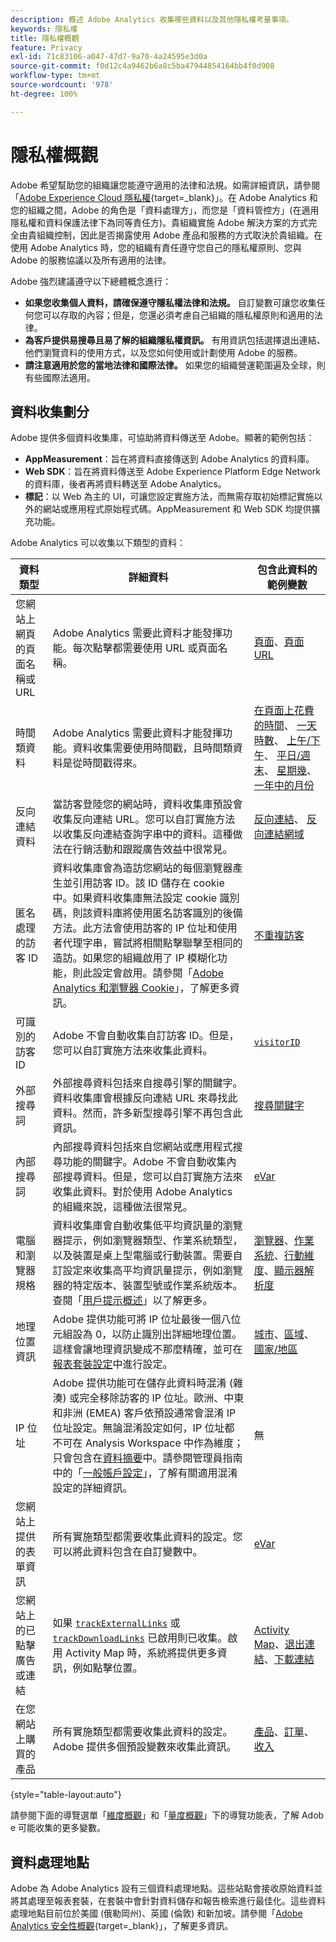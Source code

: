 ```yaml
---
description: 概述 Adobe Analytics 收集哪些資料以及其他隱私權考量事項。
keywords: 隱私權
title: 隱私權概觀
feature: Privacy
exl-id: 71c83106-a047-47d7-9a70-4a24595e3d0a
source-git-commit: f0d12c4a9462b6a8c5ba47944854164bb4f0d908
workflow-type: tm+mt
source-wordcount: '978'
ht-degree: 100%

---
```


# 隱私權概觀

Adobe 希望幫助您的組織讓您能遵守適用的法律和法規。如需詳細資訊，請參閱「[Adobe Experience Cloud 隱私權](https://www.adobe.com/tw/privacy/experience-cloud.html){target=_blank}」。在 Adob&#x200B;&#x200B;e Analytics 和您的組織之間，Adobe 的角色是「資料處理方」，而您是「資料管控方」(在適用隱私權和資料保護法律下為同等責任方)。貴組織實施 Adobe 解決方案的方式完全由貴組織控制，因此是否揭露使用 Adobe 產品和服務的方式取決於貴組織。在使用 Adob&#x200B;&#x200B;e Analytics 時，您的組織有責任遵守您自己的隱私權原則、您與 Adob&#x200B;&#x200B;e 的服務協議以及所有適用的法律。

Adobe 強烈建議遵守以下總體概念進行：

* **如果您收集個人資料，請確保遵守隱私權法律和法規。** 自訂變數可讓您收集任何您可以存取的內容；但是，您還必須考慮自己組織的隱私權原則和適用的法律。
* **為客戶提供易搜尋且易了解的組織隱私權資訊。** 有用資訊包括選擇退出連結、他們瀏覽資料的使用方式，以及您如何使用或計劃使用 Adob&#x200B;&#x200B;e 的服務。
* **請注意適用於您的當地法律和國際法律。** 如果您的組織營運範圍遍及全球，則有些國際法適用。

## 資料收集劃分

Adobe 提供多個資料收集庫，可協助將資料傳送至 Adob&#x200B;&#x200B;e。顯著的範例包括：

* **AppMeasurement**：旨在將資料直接傳送到 Adob&#x200B;&#x200B;e Analytics 的資料庫。
* **Web SDK**：旨在將資料傳送至 Adobe Experience Platform Edge Network 的資料庫，後者再將資料轉送至 Adobe Analytics。
* **標記**：以 Web 為主的 UI，可讓您設定實施方法，而無需存取初始標記實施以外的網站或應用程式原始程式碼。AppMeasurement 和 Web SDK 均提供擴充功能。

Adobe Analytics 可以收集以下類型的資料：

| 資料類型 | 詳細資料 | 包含此資料的範例變數 |
| --- | --- | --- |
| 您網站上網頁的頁面名稱或 URL | Adobe Analytics 需要此資料才能發揮功能。每次點擊都需要使用 URL 或頁面名稱。 | [頁面](../components/dimensions/page.md)、[頁面 URL](../components/dimensions/page-url.md) |
| 時間類資料 | Adobe Analytics 需要此資料才能發揮功能。資料收集需要使用時間戳，且時間類資料是從時間戳得來。 | [在頁面上花費的時間](../components/dimensions/time-spent-on-page.md)、 [一天時數](../components/dimensions/hour-of-day.md)、 [上午/下午](../components/dimensions/am-pm.md)、 [平日/週末](../components/dimensions/weekday-weekend.md)、 [星期幾](../components/dimensions/day-of-week.md)、 [一年中的月份](../components/dimensions/month-of-year.md) |
| 反向連結資料 | 當訪客登陸您的網站時，資料收集庫預設會收集反向連結 URL。您可以自訂實施方法以收集反向連結查詢字串中的資料。這種做法在行銷活動和跟蹤廣告效益中很常見。 | [反向連結](../components/dimensions/referrer.md)、 [反向連結網域](../components/dimensions/referring-domain.md) |
| 匿名處理的訪客 ID | 資料收集庫會為造訪您網站的每個瀏覽器產生並引用訪客 ID。該 ID 儲存在 cookie 中。如果資料收集庫無法設定 cookie 識別碼，則該資料庫將使用匿名訪客識別的後備方法。此方法會使用訪客的 IP 位址和使用者代理字串，嘗試將相關點擊聯擊至相同的造訪。如果您的組織啟用了 IP 模糊化功能，則此設定會啟用。請參閱「[Adobe Analytics 和瀏覽器 Cookie](cookies/cookies.md)」，了解更多資訊。 | [不重複訪客](../components/metrics/unique-visitors.md) |
| 可識別的訪客 ID | Adobe 不會自動收集自訂訪客 ID。但是，您可以自訂實施方法來收集此資料。 | [`visitorID`](../implement/vars/config-vars/visitorid.md) |
| 外部搜尋詞 | 外部搜尋資料包括來自搜尋引擎的關鍵字。資料收集庫會根據反向連結 URL 來尋找此資料。然而，許多新型搜尋引擎不再包含此資訊。 | [搜尋關鍵字](../components/dimensions/search-keyword.md) |
| 內部搜尋詞 | 內部搜尋資料包括來自您網站或應用程式搜尋功能的關鍵字。Adobe 不會自動收集內部搜尋資料。但是，您可以自訂實施方法來收集此資料。對於使用 Adob&#x200B;&#x200B;e Analytics 的組織來說，這種做法很常見。 | [eVar](../components/dimensions/evar.md) |
| 電腦和瀏覽器規格 | 資料收集庫會自動收集低平均資訊量的瀏覽器提示，例如瀏覽器類型、作業系統類型，以及裝置是桌上型電腦或行動裝置。需要自訂設定來收集高平均資訊量提示，例如瀏覽器的特定版本、裝置型號或作業系統版本。查閱「[用戶提示概述](client-hints.md)」以了解更多。 | [瀏覽器](../components/dimensions/browser.md)、[作業系統](../components/dimensions/operating-systems.md)、[行動維度](../components/dimensions/mobile-dimensions.md)、[顯示器解析度](../components/dimensions/monitor-resolution.md) |
| 地理位置資訊 | Adobe 提供功能可將 IP 位址最後一個八位元組設為 0，以防止識別出詳細地理位置。這樣會讓地理資訊變成不那麼精確，並可在[報表套裝設定](https://experienceleague.adobe.com/docs/analytics/admin/admin-tools/manage-report-suites/edit-report-suite/report-suite-general/general-acct-settings-admin.html?lang=zh-Hant)中進行設定。 | [城市](../components/dimensions/cities.md)、[區域](../components/dimensions/regions.md)、[國家/地區](../components/dimensions/countries.md) |
| IP 位址 | Adobe 提供功能可在儲存此資料時混淆 (雜湊) 或完全移除訪客的 IP 位址。歐洲、中東和非洲 (EMEA) 客戶依預設通常會混淆 IP 位址設定。無論混淆設定如何，IP 位址都不可在 Analysis Workspace 中作為維度；只會包含在[資料摘要](../export/analytics-data-feed/data-feed-overview.md)中。請參閱管理員指南中的「[一般帳戶設定](../admin/admin/c-manage-report-suites/c-edit-report-suites/general/general-acct-settings-admin.md)」，了解有關適用混淆設定的詳細資訊。 | 無 |
| 您網站上提供的表單資訊 | 所有實施類型都需要收集此資料的設定。您可以將此資料包含在自訂變數中。 | [eVar](../components/dimensions/evar.md) |
| 您網站上的已點擊廣告或連結 | 如果 [`trackExternalLinks`](../implement/vars/config-vars/trackexternallinks.md) 或 [`trackDownloadLinks`](../implement/vars/config-vars/trackdownloadlinks.md) 已啟用則已收集。啟用 Activity Map 時，系統將提供更多資訊，例如點擊位置。 | [Activity Map](../analyze/activity-map/overview.md)、[退出連結](../components/dimensions/exit-link.md)、[下載連結](../components/dimensions/download-link.md) |
| 在您網站上購買的產品 | 所有實施類型都需要收集此資料的設定。Adobe 提供多個預設變數來收集此資訊。 | [產品](../components/dimensions/product.md)、[訂單](../components/metrics/orders.md)、[收入](../components/metrics/revenue.md) |

{style="table-layout:auto"}

請參閱下面的導覽選單「[維度概觀](../components/dimensions/overview.md)」和「[量度概觀](../components/metrics/overview.md)」下的導覽功能表，了解 Adob&#x200B;&#x200B;e 可能收集的更多變數。

## 資料處理地點

Adobe 為 Adob&#x200B;&#x200B;e Analytics 設有三個資料處理地點。這些站點會接收原始資料並將其處理至報表套裝，在套裝中會針對資料儲存和報告檢索進行最佳化。這些資料處理地點目前位於美國 (俄勒岡州)、英國 (倫敦) 和新加坡。請參閱「[Adobe Analytics 安全性概觀](https://www.adobe.com/tw/content/dam/cc/en/trust-center/ungated/whitepapers/experience-cloud/adb-analytics-security-wp.pdf){target=_blank}」，了解更多資訊。
